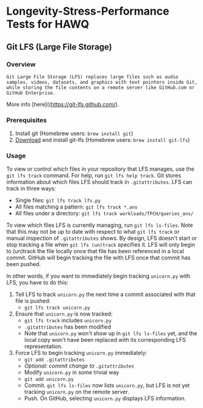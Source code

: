 # Longevity-Stress-Performance Tests for HAWQ


## Git LFS (Large File Storage)


### Overview
```
Git Large File Storage (LFS) replaces large files such as audio samples, videos, datasets, and graphics with text pointers inside Git, while storing the file contents on a remote server like GitHub.com or GitHub Enterprise.
```
More info [here]((https://git-lfs.github.com/).


### Prerequisites

1. Install git (Homebrew users: `brew install git`)
1. [Download](https://git-lfs.github.com/) and install git-lfs (Homebrew users: `brew install git-lfs`)


### Usage

To view or control which files in your repository that LFS manages, use the `git lfs track` command.  For help, run `git lfs help track`. Git stores information about which files LFS should track in `.gitattributes`.  LFS can track in three ways:

  - Single files: `git lfs track lfs.py`
  - All files matching a pattern: `git lfs track *.ans`
  - All files under a directory: `git lfs track workloads/TPCH/queries_ans/`

To view which files LFS is currently managing, run `git lfs ls-files`.  Note that this may not be up to date with respect to what `git lfs track` or manual inspection of `.gitattributes` shows.  By design, LFS doesn't start or stop tracking a file when `git lfs (un)track` specifies it.  LFS will only begin to (un)track the file locally once that file has been referenced in a local commit.  GitHub will begin tracking the file with LFS once that commit has been pushed.

In other words, if you want to immediately begin tracking `unicorn.py` with LFS, you have to do this:

1. Tell LFS to track `unicorn.py` the next time a commit associated with that file is pushed:
    * `git lfs track unicorn.py`
1. Ensure that `unicorn.py` is now tracked:
    * `git lfs track` includes `unicorn.py`
    * `.gitattributes` has been modified
    * Note that `unicorn.py` won't show up in `git lfs ls-files` yet, and the local copy won't have been replaced with its corresponding LFS representation.
1. Force LFS to begin tracking `unicorn.py` immediately:
    * `git add .gitattributes`
    * *Optional: commit change to `.gitattributes`*
    * Modify `unicorn.py` in some trivial way
    * `git add unicorn.py`
    * Commit.  `git lfs ls-files` now lists `unicorn.py`, but LFS is not yet tracking `unicorn.py` on the remote server.
    * Push.  On GitHub, selecting `unicorn.py` displays LFS information.
